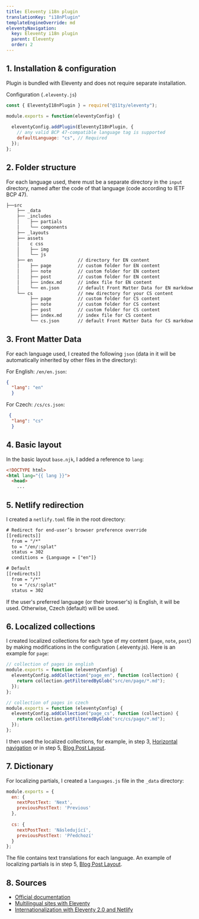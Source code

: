 ```yaml
---
title: Eleventy i18n plugin
translationKey: "i18nPlugin"
templateEngineOverride: md
eleventyNavigation:
  key: Eleventy i18n plugin
  parent: Eleventy
  order: 2
---
```

## 1. Installation & configuration
Plugin is bundled with Eleventy and does not require separate installation. 

Configuration (`.eleventy.js`)
```js
const { EleventyI18nPlugin } = require("@11ty/eleventy");

module.exports = function(eleventyConfig) {
  
  eleventyConfig.addPlugin(EleventyI18nPlugin, {
    // any valid BCP 47-compatible language tag is supported
    defaultLanguage: "cs", // Required
  });
};
```
## 2. Folder structure
For each language used, there must be a separate directory in the `input` directory, named after the code of that language (code according to IETF BCP 47). 
```html
├──src                        
    ├── _data                 
    ├── _includes             
    │    ├── partials       
    │    └── components      
    ├── _layouts              
    ├── assets                
    │    c css             
    │    ├── img             
    │    └── js              
    ├── en                 // directory for EN content
    │    ├── page          // custom folder for EN content
    │    ├── note          // custom folder for EN content
    │    ├── post          // custom folder for EN content
    │    ├── index.md      // index file for EN content
    │    └── en.json       // default Front Matter Data for EN markdown files
    └── cs                 // new directory for your CS content
         ├── page          // custom folder for CS content
         ├── note          // custom folder for CS content
         ├── post          // custom folder for CS content 
         ├── index.md      // index file for CS content
         └── cs.json       // default Front Matter Data for CS markdown files
```
## 3. Front Matter Data
For each language used, I created the following `json` (data in it will be automatically inherited by other files in the directory): 

For English: `/en/en.json`: 
```json
{
  "lang": "en"
  }
```

For Czech: `/cs/cs.json`:
```json
 {
  "lang": "cs"
  }
```
## 4. Basic layout
In the basic layout `base.njk`, I added a reference to `lang`:

```html
<!DOCTYPE html>
<html lang="{{ lang }}">
  <head>
    ...
```
## 5. Netlify redirection
I created a `netlify.toml` file in the root directory: 

```html
# Redirect for end-user’s browser preference override
[[redirects]]
  from = "/*"
  to = "/en/:splat"
  status = 302
  conditions = {Language = ["en"]}

# Default
[[redirects]]
  from = "/*"
  to = "/cs/:splat"
  status = 302
```
If the user's preferred language (or their browser's) is English, it will be used. Otherwise, Czech (default) will be used.

## 6. Localized collections
I created localized collections for each type of my content (`page`, `note`, `post`) by making modifications in the configuration (.eleventy.js). Here is an example for `page`:
```js
// collection of pages in english
module.exports = function (eleventyConfig) {
  eleventyConfig.addCollection("page_en", function (collection) {
    return collection.getFilteredByGlob("src/en/page/*.md");
  });
};

// collection of pages in czech
module.exports = function (eleventyConfig) {
  eleventyConfig.addCollection("page_cs", function (collection) {
    return collection.getFilteredByGlob("src/cs/page/*.md");
  });
};
```
I then used the localized collections, for example, in step 3, [Horizontal navigation](/en/note/eleventy/horizontal-navigation) or in step 5, [Blog Post Layout](/en/note/eleventy/blog-post-layout).

## 7. Dictionary
For localizing partials, I created a `languages.js` file in the `_data` directory:
```js
module.exports = {
  en: {
    nextPostText: 'Next',
    previousPostText: 'Previous'
  },
  
  cs: {
    nextPostText: 'Následující',
    previousPostText: 'Předchozí'
  }
};
```
The file contains text translations for each language. An example of localizing partials is in step 5, [Blog Post Layout](/en/note/eleventy/blog-post-layout). 

## 8. Sources
- [Official documentation](https://www.11ty.dev/docs/plugins/i18n/)
- [Multilingual sites with Eleventy](https://www.webstoemp.com/blog/multilingual-sites-eleventy/)
- [Internationalization with Eleventy 2.0 and Netlify](https://www.lenesaile.com/en/blog/internationalization-with-eleventy-20-and-netlify/)

